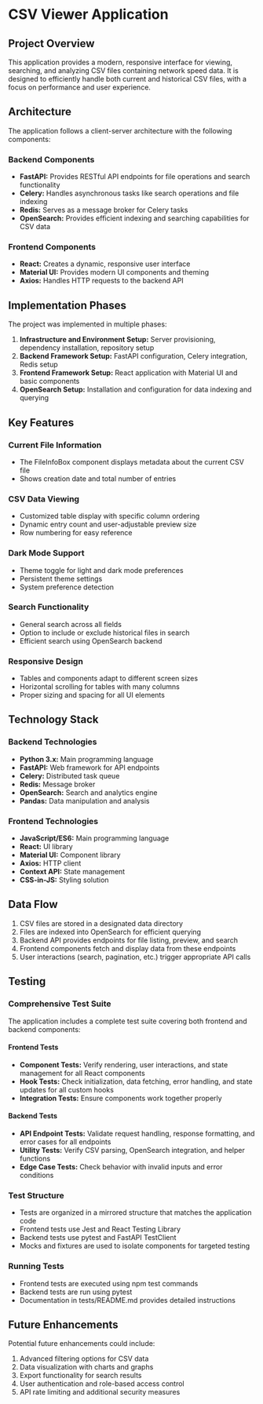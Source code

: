 # CSV Viewer Application

## Project Overview

This application provides a modern, responsive interface for viewing, searching, and analyzing CSV files containing network speed data. It is designed to efficiently handle both current and historical CSV files, with a focus on performance and user experience.

## Architecture

The application follows a client-server architecture with the following components:

### Backend Components
- **FastAPI:** Provides RESTful API endpoints for file operations and search functionality
- **Celery:** Handles asynchronous tasks like search operations and file indexing
- **Redis:** Serves as a message broker for Celery tasks
- **OpenSearch:** Provides efficient indexing and searching capabilities for CSV data

### Frontend Components
- **React:** Creates a dynamic, responsive user interface
- **Material UI:** Provides modern UI components and theming
- **Axios:** Handles HTTP requests to the backend API

## Implementation Phases

The project was implemented in multiple phases:

1. **Infrastructure and Environment Setup:** Server provisioning, dependency installation, repository setup
2. **Backend Framework Setup:** FastAPI configuration, Celery integration, Redis setup
3. **Frontend Framework Setup:** React application with Material UI and basic components
4. **OpenSearch Setup:** Installation and configuration for data indexing and querying

## Key Features

### Current File Information
- The FileInfoBox component displays metadata about the current CSV file
- Shows creation date and total number of entries

### CSV Data Viewing
- Customized table display with specific column ordering
- Dynamic entry count and user-adjustable preview size
- Row numbering for easy reference

### Dark Mode Support
- Theme toggle for light and dark mode preferences
- Persistent theme settings
- System preference detection

### Search Functionality
- General search across all fields
- Option to include or exclude historical files in search
- Efficient search using OpenSearch backend

### Responsive Design
- Tables and components adapt to different screen sizes
- Horizontal scrolling for tables with many columns
- Proper sizing and spacing for all UI elements

## Technology Stack

### Backend Technologies
- **Python 3.x:** Main programming language
- **FastAPI:** Web framework for API endpoints
- **Celery:** Distributed task queue
- **Redis:** Message broker
- **OpenSearch:** Search and analytics engine
- **Pandas:** Data manipulation and analysis

### Frontend Technologies
- **JavaScript/ES6:** Main programming language
- **React:** UI library
- **Material UI:** Component library
- **Axios:** HTTP client
- **Context API:** State management
- **CSS-in-JS:** Styling solution

## Data Flow

1. CSV files are stored in a designated data directory
2. Files are indexed into OpenSearch for efficient querying
3. Backend API provides endpoints for file listing, preview, and search
4. Frontend components fetch and display data from these endpoints
5. User interactions (search, pagination, etc.) trigger appropriate API calls

## Testing

### Comprehensive Test Suite

The application includes a complete test suite covering both frontend and backend components:

#### Frontend Tests
- **Component Tests:** Verify rendering, user interactions, and state management for all React components
- **Hook Tests:** Check initialization, data fetching, error handling, and state updates for all custom hooks
- **Integration Tests:** Ensure components work together properly

#### Backend Tests
- **API Endpoint Tests:** Validate request handling, response formatting, and error cases for all endpoints
- **Utility Tests:** Verify CSV parsing, OpenSearch integration, and helper functions
- **Edge Case Tests:** Check behavior with invalid inputs and error conditions

### Test Structure
- Tests are organized in a mirrored structure that matches the application code
- Frontend tests use Jest and React Testing Library
- Backend tests use pytest and FastAPI TestClient
- Mocks and fixtures are used to isolate components for targeted testing

### Running Tests
- Frontend tests are executed using npm test commands
- Backend tests are run using pytest
- Documentation in tests/README.md provides detailed instructions

## Future Enhancements

Potential future enhancements could include:

1. Advanced filtering options for CSV data
2. Data visualization with charts and graphs
3. Export functionality for search results
4. User authentication and role-based access control
5. API rate limiting and additional security measures
